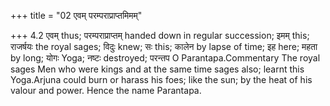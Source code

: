 +++
title = "02 एवम् परम्पराप्राप्तमिमम्"

+++
4.2 एवम् thus; परम्पराप्राप्तम् handed down in regular succession; इमम्
this; राजर्षयः the royal sages; विदुः knew; सः this; कालेन by lapse of
time; इह here; महता by long; योगः Yoga; नष्टः destroyed; परन्तप O
Parantapa.Commentary The royal sages Men who were kings and at the same
time sages also; learnt this Yoga.Arjuna could burn or harass his foes;
like the sun; by the heat of his valour and power. Hence the name
Parantapa.
